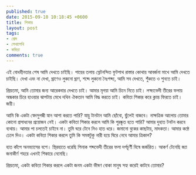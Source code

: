 ```yaml
---
published: true
date: 2015-09-10 10:18:45 +0600
title: শিকার
layout: post
tags:
- প্রেম
- লেখালেখি
- কবিতা
comments: true
---
```

এই বোধহীনতার শেষ
আমি দেখতে চাইছি।
পায়ের তলায় স্লেটনন্দিত ফুটপাথ
রাস্তার কোথায় আবর্জনা মাখে
আমি দেখতে চাইছি।
দেখা এবং না দেখা,
ঘ্রাণেও লুকনো ঘ্রাণ,
শব্দে লুকনো নৈঃশব্দ্য,
আমি সব দেখতে, শুঁকতে ও শুনতে চাই।

প্রিয়তমা,
আমি তোমার জন্য আরেকবার দেখতে চাই।
আমার মৃগয়া
আমি চিনে নিতে চাই।
লক্ষ্যভেদী তীরের ফলায় অন্ধকার চিরে
হাওয়ার ঝাপটায় মেখে দখিন ঐকতান
আমি বিদ্ধ করতে চাই।
কবিতা শিকার করে ক্লান্ত ফিরতে চাই।
জয়ী।

আমি কি একটা
স্বেদসুগন্ধী স্নান আশা করতে পারি?
স্নায়ু টানটান
আমি ছোঁবো,
ছুঁলেই বাজবে।
নাক্ষত্রিক আলোয়
তোমার কোনো প্রসাধনের প্রয়োজন নেই।
একটা কবিতা শিকার করলে
আমি কি পুরষ্কৃত হতে পারি?
আমার দুহাত টনটন করবে ব্যথায়।
আমার পা চলতেই চাইবে না।
তুমি ঘরে টেনে নিও হাত ধরে।
জমানো বুকের কাছটায়,
মাদকতা।
আমার কন্ঠে ঢেলে দিও।
একটা কবিতা শিকার করলে
তুমি কি সমস্তটুকু নারী হয়ে
ঘিরে নেবে আমার ত্রিকাল?

হাত কাঁপে অনভ্যাসের বশে।
স্থিরহাতে ধরেছি পিনাক
শব্দভেদী তীরের ফলা
দর্পচূর্ণী বিষে জর্জরিত।
আকর্ণ টেনেছি জ্যা
জনাকীর্ণ শহরে এখনই
শিকারে নেমেছি।

প্রিয়তমা,
একটা কবিতা শিকার করলে
একটা জনম
একটা ভীষণ বোকা মানুষ
সহ্য করেই কাটবে তোমার?
